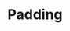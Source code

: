 <script setup>
import TokensTable from '../../src/components/tokens/TokensTable.vue';
import { padding } from '@wikimedia/codex-tokens/dist/index.json';
</script>

# Padding

<TokensTable
	:tokens="padding"
	token-demo="PaddingDemo"
	css-property="padding"
/>
